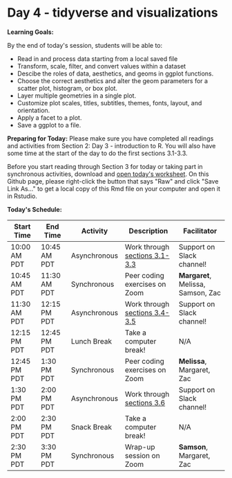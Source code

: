 # Day 4 - tidyverse and visualizations

**Learning Goals:**

By the end of today's session, students will be able to: 

* Read in and process data starting from a local saved file
* Transform, scale, filter, and convert values within a dataset
* Descibe the roles of data, aesthetics, and geoms in ggplot functions.
* Choose the correct aesthetics and alter the geom parameters for a scatter plot, histogram, or box plot.
* Layer multiple geometries in a single plot.
* Customize plot scales, titles, subtitles, themes, fonts, layout, and orientation.
* Apply a facet to a plot.
* Save a ggplot to a file.

**Preparing for Today:**
Please make sure you have completed all readings and activities from Section 2: Day 3 - introduction to R. You will also have some time at the start of the day to do the first sections 3.1-3.3.

Before you start reading through Section 3 for today or taking part in synchronous activities, download and [open today's worksheet](https://github.com/darachm/dll-r/blob/main/worksheets/dll-r_Day4_Lab.Rmd). On this Github page, please right-click the button that says "Raw" and click "Save Link As..." to get a local copy of this Rmd file on your computer and open it in Rstudio.


**Today's Schedule:**

|   Start Time  |   End Time  |   Activity    |          Description          |   Facilitator   |
| ------------- | ----------- | ------------- | ----------------------------- | --------------- |
| 10:00 AM PDT  | 10:45 AM PDT| Asynchronous  | Work through [sections 3.1-3.3](https://darachm.github.io/dll-r/reading-and-processing-data.html) | Support on Slack channel! |
| 10:45 AM PDT  | 11:30 AM PDT| Synchronous   | Peer coding exercises on Zoom | **Margaret**, Melissa, Samson, Zac |
| 11:30 AM PDT  | 12:15 PM PDT| Asynchronous  | Work through [sections 3.4-3.5](https://darachm.github.io/dll-r/making-plots-with-ggplot2.html) | Support on Slack channel! |
| 12:15 PM PDT  | 12:45 PM PDT| Lunch Break   | Take a computer break!        |       N/A       |
| 12:45 PM PDT  | 1:30 PM PDT | Synchronous   | Peer coding exercises on Zoom | **Melissa**, Margaret, Zac    |
| 1:30 PM PDT   | 2:00 PM PDT | Asynchronous  | Work through [sections 3.6](https://darachm.github.io/dll-r/applying-basic-stats.html)     | Support on Slack channel! |
| 2:00 PM PDT   | 2:30 PM PDT | Snack Break   | Take a computer break!        |       N/A       |
| 2:30 PM PDT   | 3:30 PM PDT | Synchronous   | Wrap-up session on Zoom       |       **Samson**, Margaret, Zac       |
